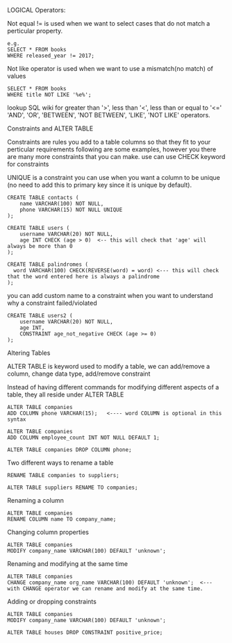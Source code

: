 LOGICAL Operators:

Not equal != is used when we want to select cases that do not match a perticular property.

    e.g.
    SELECT * FROM books
    WHERE released_year != 2017;

Not like operator is used when we want to use a mismatch(no match) of values

    SELECT * FROM books
    WHERE title NOT LIKE '%e%';

lookup SQL wiki for greater than '>', less than '<', less than or equal to '<='
'AND', 'OR', 'BETWEEN', 'NOT BETWEEN', 'LIKE', 'NOT LIKE' operators.

Constraints and ALTER TABLE

Constraints are rules you add to a table columns so that they fit to your perticular requirements following are some examples, however you there are many more constraints that you can make.
use can use CHECK keyword for constraints

UNIQUE is a constraint you can use when you want a column to be unique (no need to add this to primary key since it is unique by default).

    CREATE TABLE contacts (
	    name VARCHAR(100) NOT NULL,
        phone VARCHAR(15) NOT NULL UNIQUE
    );

    CREATE TABLE users (
    	username VARCHAR(20) NOT NULL,
        age INT CHECK (age > 0)  <-- this will check that 'age' will always be more than 0
    );
     
    CREATE TABLE palindromes (
      word VARCHAR(100) CHECK(REVERSE(word) = word) <--- this will check that the word entered here is always a palindrome
    );

you can add custom name to a constraint when you want to understand why a constraint failed/violated

    CREATE TABLE users2 (
        username VARCHAR(20) NOT NULL,
        age INT,
        CONSTRAINT age_not_negative CHECK (age >= 0)
    );

Altering Tables

ALTER TABLE is keyword used to modify a table, we can add/remove a column, change data type, add/remove constraint

Instead of having different commands for modifying different aspects of a table, they all reside under ALTER TABLE

    ALTER TABLE companies 
    ADD COLUMN phone VARCHAR(15);   <---- word COLUMN is optional in this syntax
     
    ALTER TABLE companies
    ADD COLUMN employee_count INT NOT NULL DEFAULT 1;

    ALTER TABLE companies DROP COLUMN phone;

Two different ways to rename a table

    RENAME TABLE companies to suppliers;

    ALTER TABLE suppliers RENAME TO companies; 

Renaming a column

    ALTER TABLE companies
    RENAME COLUMN name TO company_name;

Changing column properties

    ALTER TABLE companies
    MODIFY company_name VARCHAR(100) DEFAULT 'unknown';

Renaming and modifying at the same time

    ALTER TABLE companies
    CHANGE company_name org_name VARCHAR(100) DEFAULT 'unknown';  <--- with CHANGE operator we can rename and modify at the same time.

Adding or dropping constraints

    ALTER TABLE companies
    MODIFY company_name VARCHAR(100) DEFAULT 'unknown';

    ALTER TABLE houses DROP CONSTRAINT positive_price;